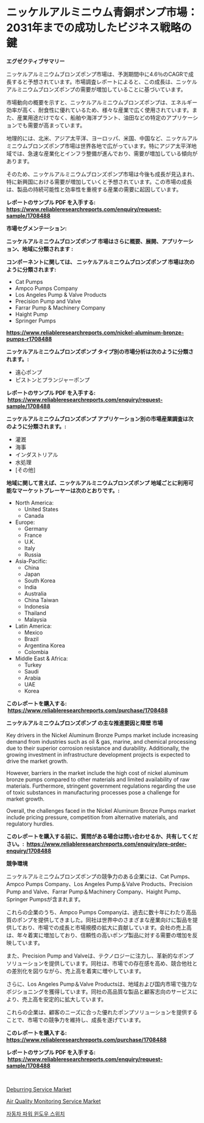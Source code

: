 <p><h1>ニッケルアルミニウム青銅ポンプ市場：2031年までの成功したビジネス戦略の鍵</h1></p><p><strong>エグゼクティブサマリー</strong></p>
<p><p>ニッケルアルミニウムブロンズポンプ市場は、予測期間中に4.6％のCAGRで成長すると予想されています。市場調査レポートによると、この成長は、ニッケルアルミニウムブロンズポンプの需要が増加していることに基づいています。</p><p>市場動向の概要を示すと、ニッケルアルミニウムブロンズポンプは、エネルギー効率が高く、耐食性に優れているため、様々な産業で広く使用されています。また、産業用途だけでなく、船舶や海洋プラント、油田などの特定のアプリケーションでも需要が高まっています。</p><p>地理的には、北米、アジア太平洋、ヨーロッパ、米国、中国など、ニッケルアルミニウムブロンズポンプ市場は世界各地で広がっています。特にアジア太平洋地域では、急速な産業化とインフラ整備が進んでおり、需要が増加している傾向があります。</p><p>そのため、ニッケルアルミニウムブロンズポンプ市場は今後も成長が見込まれ、特に新興国における需要が増加していくと予想されています。この市場の成長は、製品の持続可能性と効率性を重視する産業の需要に起因しています。</p></p>
<p><strong>レポートのサンプル PDF を入手する: <a href="https://www.reliableresearchreports.com/enquiry/request-sample/1708488">https://www.reliableresearchreports.com/enquiry/request-sample/1708488</a></strong></p>
<p><strong>市場セグメンテーション:</strong></p>
<p><strong> ニッケルアルミニウムブロンズポンプ 市場はさらに概要、展開、アプリケーション、地域に分類されます :</strong></p>
<p><strong>コンポーネントに関しては、 ニッケルアルミニウムブロンズポンプ 市場は次のように分類されます: &nbsp;</strong></p>
<p><ul><li>Cat Pumps</li><li>Ampco Pumps Company</li><li>Los Angeles Pump & Valve Products</li><li>Precision Pump and Valve</li><li>Farrar Pump & Machinery Company</li><li>Haight Pump</li><li>Springer Pumps</li></ul></p>
<p><strong><a href="https://www.reliableresearchreports.com/nickel-aluminum-bronze-pumps-r1708488">https://www.reliableresearchreports.com/nickel-aluminum-bronze-pumps-r1708488</a></strong></p>
<p><strong> ニッケルアルミニウムブロンズポンプ タイプ別の市場分析は次のように分類されます。:</strong></p>
<p><ul><li>遠心ポンプ</li><li>ピストンとプランジャーポンプ</li></ul></p>
<p><strong>レポートのサンプル PDF を入手する: &nbsp;<a href="https://www.reliableresearchreports.com/enquiry/request-sample/1708488">https://www.reliableresearchreports.com/enquiry/request-sample/1708488</a></strong></p>
<p><strong> ニッケルアルミニウムブロンズポンプ アプリケーション別の市場産業調査は次のように分類されます。:</strong></p>
<p><ul><li>灌漑</li><li>海事</li><li>インダストリアル</li><li>水処理</li><li>[その他]</li></ul></p>
<p><strong>地域に関して言えば、ニッケルアルミニウムブロンズポンプ 地域ごとに利用可能なマーケットプレーヤーは次のとおりです。:</strong></p>
<p><ul>
    <li>
        North America:
        <ul>
            <li>United States</li>
            <li>Canada</li>
        </ul>
    </li>
    <li>
        Europe:
        <ul>
            <li>Germany</li>
            <li>France</li>
            <li>U.K.</li>
            <li>Italy</li>
            <li>Russia</li>
        </ul>
    </li>
    <li>
        Asia-Pacific:
        <ul>
            <li>China</li>
            <li>Japan</li>
            <li>South Korea</li>
            <li>India</li>
            <li>Australia</li>
            <li>China Taiwan</li>
            <li>Indonesia</li>
            <li>Thailand</li>
            <li>Malaysia</li>
        </ul>
    </li>
    <li>
        Latin America:
        <ul>
            <li>Mexico</li>
            <li>Brazil</li>
            <li>Argentina Korea</li>
            <li>Colombia</li>
        </ul>
    </li>
    <li>
        Middle East & Africa:
        <ul>
            <li>Turkey</li>
            <li>Saudi</li>
            <li>Arabia</li>
            <li>UAE</li>
            <li>Korea</li>
        </ul>
    </li>
    </ul></p>
<p><strong>このレポートを購入する: &nbsp;<a href="https://www.reliableresearchreports.com/purchase/1708488">https://www.reliableresearchreports.com/purchase/1708488</a></strong></p>
<p><strong>ニッケルアルミニウムブロンズポンプ の主な推進要因と障壁 市場</strong></p>
<p><p>Key drivers in the Nickel Aluminum Bronze Pumps market include increasing demand from industries such as oil & gas, marine, and chemical processing due to their superior corrosion resistance and durability. Additionally, the growing investment in infrastructure development projects is expected to drive the market growth.</p><p>However, barriers in the market include the high cost of nickel aluminum bronze pumps compared to other materials and limited availability of raw materials. Furthermore, stringent government regulations regarding the use of toxic substances in manufacturing processes pose a challenge for market growth.</p><p>Overall, the challenges faced in the Nickel Aluminum Bronze Pumps market include pricing pressure, competition from alternative materials, and regulatory hurdles.</p></p>
<p><strong>このレポートを購入する前に、質問がある場合は問い合わせるか、共有してください。:&nbsp; <a href="https://www.reliableresearchreports.com/enquiry/pre-order-enquiry/1708488">https://www.reliableresearchreports.com/enquiry/pre-order-enquiry/1708488</a></strong></p>
<p><strong>競争環境</strong></p>
<p><p>ニッケルアルミニウムブロンズポンプの競争力のある企業には、Cat Pumps、Ampco Pumps Company、Los Angeles Pump＆Valve Products、Precision Pump and Valve、Farrar Pump＆Machinery Company、Haight Pump、Springer Pumpsが含まれます。</p><p>これらの企業のうち、Ampco Pumps Companyは、過去に数十年にわたり高品質のポンプを提供してきました。同社は世界中のさまざまな産業向けに製品を提供しており、市場での成長と市場規模の拡大に貢献しています。会社の売上高は、年々着実に増加しており、信頼性の高いポンプ製品に対する需要の増加を反映しています。</p><p>また、Precision Pump and Valveは、テクノロジーに注力し、革新的なポンプソリューションを提供しています。同社は、市場での存在感を高め、競合他社との差別化を図りながら、売上高を着実に増やしています。</p><p>さらに、Los Angeles Pump＆Valve Productsは、地域および国内市場で強力なポジショニングを獲得しています。同社の高品質な製品と顧客志向のサービスにより、売上高を安定的に拡大しています。</p><p>これらの企業は、顧客のニーズに合った優れたポンプソリューションを提供することで、市場での競争力を維持し、成長を遂げています。</p></p>
<p><strong>このレポートを購入する: &nbsp; <a href="https://www.reliableresearchreports.com/purchase/1708488">https://www.reliableresearchreports.com/purchase/1708488</a></strong></p>
<p><strong>レポートのサンプル PDF を入手する: &nbsp;<a href="https://www.reliableresearchreports.com/enquiry/request-sample/1708488">https://www.reliableresearchreports.com/enquiry/request-sample/1708488</a></strong><strong></strong></p>
<p>&nbsp;</p>
<p><p><a href="https://github.com/Sarissaschmalingtr6fz2739/Market-Research-Report-List-2/blob/main/deburring-service-market.md">Deburring Service Market</a></p><p><a href="https://github.com/jodemen/Market-Research-Report-List-2/blob/main/air-quality-monitoring-service-market.md">Air Quality Monitoring Service Market</a></p><p><a href="https://github.com/wallacBahrtyinger567686/Market-Research-Report-List-1/blob/main/725220422425.md">자동차 파워 윈도우 스위치</a></p></p>
